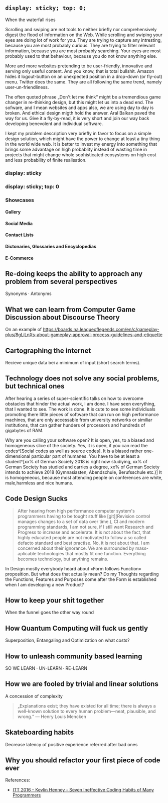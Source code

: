 ## `display: sticky; top: 0;`
When the waterfall rises

Scrolling and swiping are not tools to neither briefly nor comprehensively digest the flood of information on the Web.
While scrolling and swiping your eyes are doing lot of work for you.
They are trying to capture any intresting, because you are most probably curious.
They are trying to filter relevant information, because you are most probably searching.
Your eyes are most probably used to that behaviour, because you do not know anything else.

More and more websites pretending to be user-friendly, innovative and serving only useful content.
And you know, that is total bullshit.
Amazon hides it logout-button on an unexpected position in a drop-down (or fly-out) menu.
Twitter does the same.
They are all following the same trend, namely user-un-friendliness.

The often quoted phrase „Don't let me think“ might be a tremendious game changer in re-thinking design, but this might let us into a dead end.
The sofware, and I mean websites and apps also, we are using day to day is broken.
And ethical design migth hold the answer.
Aral Balkan paved the way for us.
Give it a fly-by-read, it is very short and join our way back developing benevolent and individual software.

I kept my problem description very briefly in favor to focus on a simple design solution, which might have the power to change at least a tiny thing in the world wide web.
It is better to invest my energy into something that brings some advantage on high probablity instead of wasting time in projects that might change whole sophisticated ecosystems on high cost and less probability of finite realisation.

### display: sticky

### display: sticky; top: 0

### Showcases

#### Gallery

#### Social Media

#### Contact Lists

#### Dictonaries, Glossaries and Encyclopedias

#### E-Commerce

## Re-doing keeps the ability to approach any problem from several perspectives
Synonyms · Antonyms

## What we can learn from Computer Game Discussion about Discourse Theory

On an example of https://boards.na.leagueoflegends.com/en/c/gameplay-plus/8gLiLnXs-about-gameplay-approval-process-guidelines-and-etiquette

## Cartographing the internet

Recieve unique data bei a minimum of input (short search terms).

## Technology does not solve any social problems, but technical ones

After hearing a series of super-scientific talks on how to overcome obstacles that hinder the actual work, I am done. I have seen everything, that I wanted to see. The work is done. It is cute to see some individiuals promoting there little pieces of software that can run on high performance machines, that are only accessable from university networks or similiar institutions, that can gather hunders of processors and hundreds of gigabytes of RAM.

Why are you calling your software open? It is open, yes, to a biased and homogeneous slice of the society. Yes, it is open, if you can read the codes^[Social codes as well as source codes]. It is a biased rather one-dimensional particular part of humanes. You have to be at least a student^[xx% of German Society 2018 is right now studiying, xx% of German Society has studied and carries a degree, xx% of German Society intends to achieve 2018 (Gymnasiasten, Abendschule, Berufsschule etc.)] It is homogeneous, because most attending people on conferences are white, male,harmless and nice humans.

## Code Design Sucks 
> After hearing from high performance computer system's programmers having to be tought stuff like [git](Revision control manages changes to a set of data over time.), CI and modern programming standards, I am not sure, if I still want Research and Progress to increase and accelerate. It is not about the fact, that highly educated people are not motivated to follow a so called defacto standard and best practise. No, it is not about that. I am concerned about their ignorance. We are surrounded by mass-aplicable technologies that mostly fit one function. Everything becomes technology, but anything remains.

In Design mostly everybody heard about «Form follows Function» proposition. But what does that actually mean? Do my Thoughts regarding the Functions, Features and Purposes come after the Form is established when I am developing a new Product? 


## How to keep your shit together
When the funnel goes the other way round

## How Quantum Computing will fuck us gently
Superposition, Entangaling and Optimization on what costs?

## How to unleash community based learning
SO WE LEARN · UN-LEARN · RE-LEARN

## How we are fooled by trivial and linear solutions
A concession of complexity

> „Explanations exist; they have existed for all time; there is always a well-known solution to every human problem—neat, plausible, and wrong.“ — Henry Louis Mencken

## Skateboarding habits
Decrease latency of positive experience referred after bad ones

## Why you should refactor your first piece of code ever

References: 
- [ITT 2016 - Kevlin Henney - Seven Ineffective Coding Habits of Many Programmers](https://www.youtube.com/watch?v=ZsHMHukIlJY)
